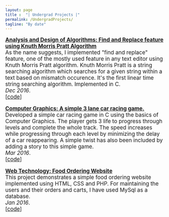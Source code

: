 ```yaml
---
layout: page
title :  "| Undergrad Projects |" 
permalink: /UndergradProjects/
tagline: "By date"
---
```

<!--<div class="tagline">
<span class="page-title">Publications</span> <span class="page-tagline"><em>by Date</em></span>
</div>-->
<div class="manual-post" style="font-size: 17px">
<div>
<!--   <div class="manual manual-title">
  <strong>2017</strong>
  </div> -->
   
   <p>  <div class="manual-content">
  <a href="https://github.com/darshilpk3/Undergrad-Open-Ended-Problems/tree/master/AlgorithmsOEP"  style="font-weight: bolder;">
      Analysis and Design of Algorithms: Find and Replace feature using Knuth Morris Pratt Algorithm</a><br>
      As the name suggests, I implemented "find and replace" feature, one of the mostly used feature in any text editor using Knuth Morris Pratt algorithm. Knuth Morris Pratt is a string searching algorithm which searches for a given string within a text based on mismatch occurence. It's the first linear time string searching algorithm. 
      Implemented in C.<br><i>Dec 2016</i>.<br><span>[<a href="https://github.com/darshilpk3/Undergrad-Open-Ended-Problems/tree/master/AlgorithmsOEP">code</a>]</span>
  </div>
</p>
   
   <p>  <div class="manual-content">
  <a  href="https://github.com/darshilpk3/Undergrad-Open-Ended-Problems/tree/master/ComputerGraphicsOEP"  style="font-weight: bolder;">
      Computer Graphics: A simple 3 lane car racing game.</a><br>
      Developed a simple car racing game in C using the basics of Computer Graphics. The player gets 3 life to progress through levels and complete the whole track. The speed increases while progressing through each level by minimizing the delay of a car reappearing. A simple twist has also been included by adding a story to this simple game.<br><i>Mar 2016</i>.<br><span>[<a href="https://github.com/darshilpk3/Undergrad-Open-Ended-Problems/tree/master/ComputerGraphicsOEP">code</a>]</span>
  </div>
</p>
   
   <p>  <div class="manual-content">
  <a  href="https://github.com/darshilpk3/Undergrad-Open-Ended-Problems/tree/master/WebTechnologyOEP"  style="font-weight: bolder;">
      Web Technology: Food Ordering Website</a><br>
      This project demonstrates a simple food ordering website implemented using HTML, CSS and PHP. For maintaining the users and their orders and carts, I have used MySql as a database.<br><i>Jan 2016</i>.<br><span>[<a href="https://github.com/darshilpk3/Undergrad-Open-Ended-Problems/tree/master/WebTechnologyOEP">code</a>]</span>
  </div>
</p> 
</div>
</div>


